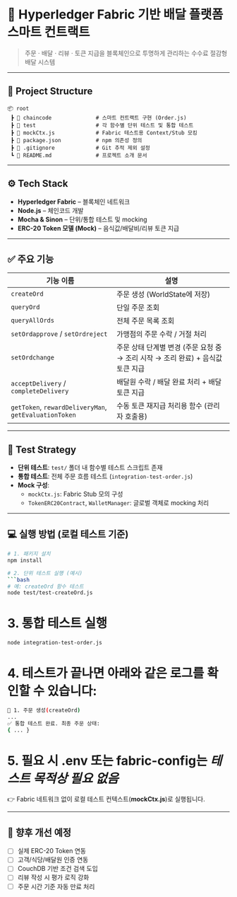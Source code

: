 # 🚀 Hyperledger Fabric 기반 배달 플랫폼 스마트 컨트랙트

> 주문 · 배달 · 리뷰 · 토큰 지급을 블록체인으로 투명하게 관리하는 수수료 절감형 배달 시스템

---

## 📁 Project Structure

```
📦 root
 ┣ 📂 chaincode              # 스마트 컨트랙트 구현 (Order.js)
 ┣ 📂 test                   # 각 함수별 단위 테스트 및 통합 테스트
 ┣ 📜 mockCtx.js             # Fabric 테스트용 Context/Stub 모킹
 ┣ 📜 package.json           # npm 의존성 정의
 ┣ 📜 .gitignore             # Git 추적 제외 설정
 ┗ 📜 README.md              # 프로젝트 소개 문서
```

---

## ⚙️ Tech Stack

- **Hyperledger Fabric** – 블록체인 네트워크
- **Node.js** – 체인코드 개발
- **Mocha & Sinon** – 단위/통합 테스트 및 mocking
- **ERC-20 Token 모델 (Mock)** – 음식값/배달비/리뷰 토큰 지급

---

## ✅ 주요 기능

| 기능 이름 | 설명 |
|-----------|------|
| `createOrd` | 주문 생성 (WorldState에 저장) |
| `queryOrd` | 단일 주문 조회 |
| `queryAllOrds` | 전체 주문 목록 조회 |
| `setOrdapprove` / `setOrdreject` | 가맹점의 주문 수락 / 거절 처리 |
| `setOrdchange` | 주문 상태 단계별 변경 (주문 요청 중 → 조리 시작 → 조리 완료) + 음식값 토큰 지급 |
| `acceptDelivery` / `completeDelivery` | 배달원 수락 / 배달 완료 처리 + 배달 토큰 지급 |
| `getToken`, `rewardDeliveryMan`, `getEvaluationToken` | 수동 토큰 재지급 처리용 함수 (관리자 호출용) |

---

## 🧪 Test Strategy

- **단위 테스트**: `test/` 폴더 내 함수별 테스트 스크립트 존재
- **통합 테스트**: 전체 주문 흐름 테스트 (`integration-test-order.js`)
- **Mock 구성**:
  - `mockCtx.js`: Fabric Stub 모의 구성
  - `TokenERC20Contract`, `WalletManager`: 글로벌 객체로 mocking 처리

---

## 💻 실행 방법 (로컬 테스트 기준)


```bash
# 1. 패키지 설치
npm install

# 2. 단위 테스트 실행 (예시)
```bash
# 예: createOrd 함수 테스트
node test/test-createOrd.js
```

# 3. 통합 테스트 실행
```bash
node integration-test-order.js
```

# 4. 테스트가 끝나면 아래와 같은 로그를 확인할 수 있습니다:
```bash
🔹 1. 주문 생성(createOrd)
...
✅ 통합 테스트 완료. 최종 주문 상태:
{ ... }
```

# 5. 필요 시 **.env** 또는 **fabric-config**는 *테스트 목적상 필요 없음*
👉 Fabric 네트워크 없이 로컬 테스트 컨텍스트(**mockCtx.js**)로 실행됩니다.

---

## 🌱 향후 개선 예정

- [ ] 실제 ERC-20 Token 연동
- [ ] 고객/식당/배달원 인증 연동
- [ ] CouchDB 기반 조건 검색 도입
- [ ] 리뷰 작성 시 평가 로직 강화
- [ ] 주문 시간 기준 자동 만료 처리
